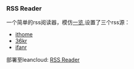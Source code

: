 ### RSS Reader
一个简单的rss阅读器，模仿[一览](http://www.yilan.io/),设置了三个rss源：
- [ithome](https://www.ithome.com/rss/)
- [36kr](http://36kr.com/feed)
- [ifanr](http://www.ifanr.com/feed)

部署至leancloud: [RSS Reader](https://rss-reader.leanapp.cn/)